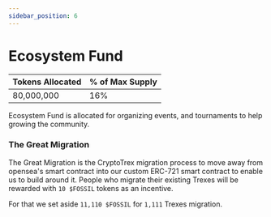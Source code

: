 ```yaml
---
sidebar_position: 6
---
```


# Ecosystem Fund

| Tokens Allocated | % of Max Supply |
| ---------------- | --------------- |
| 80,000,000       | 16%             |

Ecosystem Fund is allocated for organizing events, and tournaments to help growing the community.

### The Great Migration

The Great Migration is the CryptoTrex migration process to move away from opensea's smart contract into our custom ERC-721 smart contract to enable us to build around it.
People who migrate their existing Trexes will be rewarded with `10 $FOSSIL` tokens as an incentive.

For that we set aside `11,110 $FOSSIL` for `1,111` Trexes migration.
